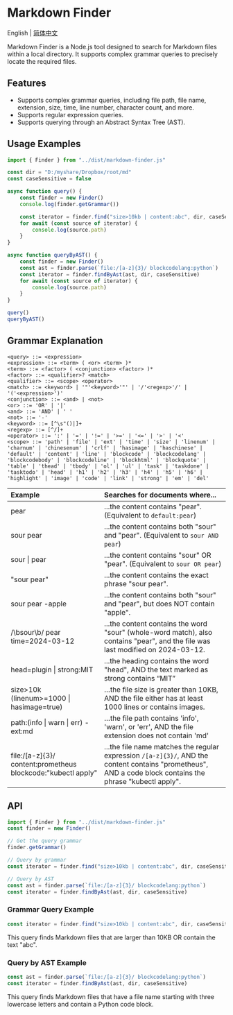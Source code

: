 # Markdown Finder

English | [简体中文](https://github.com/obgnail/markdown-finder/blob/master/README.zh-CN.md)

Markdown Finder is a Node.js tool designed to search for Markdown files within a local directory. It supports complex grammar queries to precisely locate the required files.



## Features

- Supports complex grammar queries, including file path, file name, extension, size, time, line number, character count, and more.
- Supports regular expression queries.
- Supports querying through an Abstract Syntax Tree (AST).



## Usage Examples

```javascript
import { Finder } from "../dist/markdown-finder.js"

const dir = "D:/myshare/Dropbox/root/md"
const caseSensitive = false

async function query() {
    const finder = new Finder()
    console.log(finder.getGrammar())

    const iterator = finder.find("size>10kb | content:abc", dir, caseSensitive)
    for await (const source of iterator) {
        console.log(source.path)
    }
}

async function queryByAST() {
    const finder = new Finder()
    const ast = finder.parse(`file:/[a-z]{3}/ blockcodelang:python`)
    const iterator = finder.findByAst(ast, dir, caseSensitive)
    for await (const source of iterator) {
        console.log(source.path)
    }
}

query()
queryByAST()
```



## Grammar Explanation

```
<query> ::= <expression>
<expression> ::= <term> ( <or> <term> )*
<term> ::= <factor> ( <conjunction> <factor> )*
<factor> ::= <qualifier>? <match>
<qualifier> ::= <scope> <operator>
<match> ::= <keyword> | '"'<keyword>'"' | '/'<regexp>'/' | '('<expression>')'
<conjunction> ::= <and> | <not>
<or> ::= 'OR' | '|'
<and> ::= 'AND' | ' '
<not> ::= '-'
<keyword> ::= [^\s"()|]+
<regexp> ::= [^/]+
<operator> ::= ':' | '=' | '!=' | '>=' | '<=' | '>' | '<'
<scope> ::= 'path' | 'file' | 'ext' | 'time' | 'size' | 'linenum' | 'charnum' | 'chinesenum' | 'crlf' | 'hasimage' | 'haschinese' | 'default' | 'content' | 'line' | 'blockcode' | 'blockcodelang' | 'blockcodebody' | 'blockcodeline' | 'blockhtml' | 'blockquote' | 'table' | 'thead' | 'tbody' | 'ol' | 'ul' | 'task' | 'taskdone' | 'tasktodo' | 'head' | 'h1' | 'h2' | 'h3' | 'h4' | 'h5' | 'h6' | 'highlight' | 'image' | 'code' | 'link' | 'strong' | 'em' | 'del'
```

| Example                                                      | Searches for documents where...                              |
| :----------------------------------------------------------- | :----------------------------------------------------------- |
| pear                                                         | ...the content contains "pear". (Equivalent to `default:pear`) |
| sour pear                                                    | ...the content contains both "sour" and "pear". (Equivalent to `sour AND pear`) |
| sour \| pear                                                 | ...the content contains "sour" OR "pear". (Equivalent to `sour OR pear`) |
| "sour pear"                                                  | ...the content contains the exact phrase "sour pear".        |
| sour pear -apple                                             | ...the content contains both "sour" and "pear", but does NOT contain "apple". |
| /\bsour\b/ pear time=2024-03-12                              | ...the content contains the word "sour" (whole-word match), also contains "pear", and the file was last modified on 2024-03-12. |
| head=plugin \| strong:MIT                                    | ...the heading contains the word "head", AND the text marked as strong contains “MIT” |
| size>10k (linenum>=1000 \| hasimage=true)                    | …the file size is greater than 10KB, AND the file either has at least 1000 lines or contains images. |
| path:(info \| warn \| err) -ext:md                           | …the file path contains 'info', 'warn', or 'err', AND the file extension does not contain 'md' |
| file:/[a-z]{3}/ content:prometheus blockcode:"kubectl apply" | ...the file name matches the regular expression `/[a-z]{3}/`, AND the content contains "prometheus", AND a code block contains the phrase "kubectl apply". |

## API

```javascript
import { Finder } from "../dist/markdown-finder.js"
const finder = new Finder()

// Get the query grammar
finder.getGrammar()

// Query by grammar
const iterator = finder.find("size>10kb | content:abc", dir, caseSensitive)

// Query by AST
const ast = finder.parse(`file:/[a-z]{3}/ blockcodelang:python`)
const iterator = finder.findByAst(ast, dir, caseSensitive)
```

### Grammar Query Example

```javascript
const iterator = finder.find("size>10kb | content:abc", dir, caseSensitive)
```

This query finds Markdown files that are larger than 10KB OR contain the text "abc".



### Query by AST Example

```javascript
const ast = finder.parse(`file:/[a-z]{3}/ blockcodelang:python`)
const iterator = finder.findByAst(ast, dir, caseSensitive)
```

This query finds Markdown files that have a file name starting with three lowercase letters and contain a Python code block.

